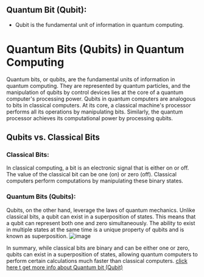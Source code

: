 ## Quantum Bit (Qubit):
   - Qubit is the fundamental unit of information in quantum computing.

# Quantum Bits (Qubits) in Quantum Computing

Quantum bits, or qubits, are the fundamental units of information in quantum computing. They are represented by quantum particles, and the manipulation of qubits by control devices lies at the core of a quantum computer's processing power. Qubits in quantum computers are analogous to bits in classical computers. At its core, a classical machine's processor performs all its operations by manipulating bits. Similarly, the quantum processor achieves its computational power by processing qubits.

## Qubits vs. Classical Bits

### Classical Bits:
In classical computing, a bit is an electronic signal that is either on or off. The value of the classical bit can be one (on) or zero (off). Classical computers perform computations by manipulating these binary states.

### Quantum Bits (Qubits):
Qubits, on the other hand, leverage the laws of quantum mechanics. Unlike classical bits, a qubit can exist in a superposition of states. This means that a qubit can represent both one and zero simultaneously. The ability to exist in multiple states at the same time is a unique property of qubits and is known as superposition.
          ![image](https://github.com/Rjesh2006/Quantum_computing/assets/143868643/a2be09c4-ff71-46ca-8166-97ca09d6793e)



In summary, while classical bits are binary and can be either one or zero, qubits can exist in a superposition of states, allowing quantum computers to perform certain calculations much faster than classical computers.
[click here t get more info about Quantum bit (Qubit)](https://en.wikipedia.org/wiki/Qubit)





 
